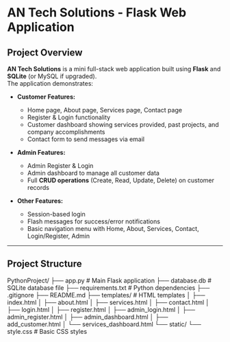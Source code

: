 # AN Tech Solutions - Flask Web Application

## Project Overview
**AN Tech Solutions** is a mini full-stack web application built using **Flask** and **SQLite** (or MySQL if upgraded).  
The application demonstrates:

- **Customer Features:**
  - Home page, About page, Services page, Contact page
  - Register & Login functionality
  - Customer dashboard showing services provided, past projects, and company accomplishments
  - Contact form to send messages via email

- **Admin Features:**
  - Admin Register & Login
  - Admin dashboard to manage all customer data
  - Full **CRUD operations** (Create, Read, Update, Delete) on customer records

- **Other Features:**
  - Session-based login
  - Flash messages for success/error notifications
  - Basic navigation menu with Home, About, Services, Contact, Login/Register, Admin

---

## Project Structure
PythonProject/
├── app.py # Main Flask application
├── database.db # SQLite database file
├── requirements.txt # Python dependencies
├── .gitignore
├── README.md
├── templates/ # HTML templates
│ ├── index.html
│ ├── about.html
│ ├── services.html
│ ├── contact.html
│ ├── login.html
│ ├── register.html
│ ├── admin_login.html
│ ├── admin_register.html
│ ├── admin_dashboard.html
│ ├── add_customer.html
│ └── services_dashboard.html
└── static/
└── style.css # Basic CSS styles
